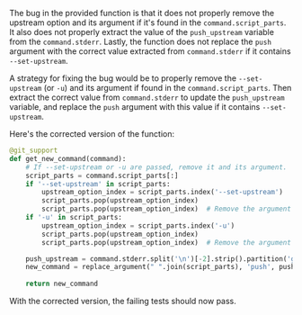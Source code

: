 The bug in the provided function is that it does not properly remove the upstream option and its argument if it's found in the `command.script_parts`. It also does not properly extract the value of the `push_upstream` variable from the `command.stderr`. Lastly, the function does not replace the `push` argument with the correct value extracted from `command.stderr` if it contains `--set-upstream`.

A strategy for fixing the bug would be to properly remove the `--set-upstream` (or `-u`) and its argument if found in the `command.script_parts`. Then extract the correct value from `command.stderr` to update the `push_upstream` variable, and replace the `push` argument with this value if it contains `--set-upstream`.

Here's the corrected version of the function:

```python
@git_support
def get_new_command(command):
    # If --set-upstream or -u are passed, remove it and its argument.
    script_parts = command.script_parts[:]
    if '--set-upstream' in script_parts:
        upstream_option_index = script_parts.index('--set-upstream')
        script_parts.pop(upstream_option_index)
        script_parts.pop(upstream_option_index)  # Remove the argument as well
    if '-u' in script_parts:
        upstream_option_index = script_parts.index('-u')
        script_parts.pop(upstream_option_index)
        script_parts.pop(upstream_option_index)  # Remove the argument as well

    push_upstream = command.stderr.split('\n')[-2].strip().partition('git ')[2]
    new_command = replace_argument(" ".join(script_parts), 'push', push_upstream)
    
    return new_command
```

With the corrected version, the failing tests should now pass.